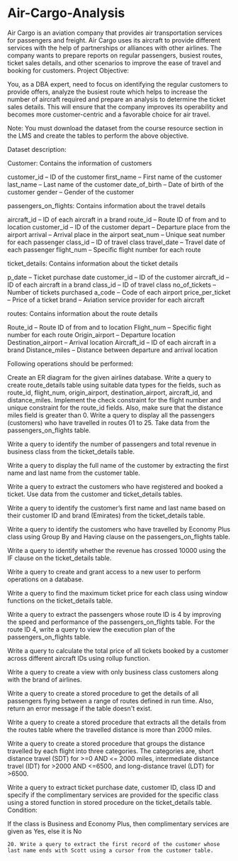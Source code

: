 # Air-Cargo-Analysis
Air Cargo is an aviation company that provides air transportation services for passengers and freight. Air Cargo uses its aircraft to provide different services with the help of partnerships or alliances with other airlines. The company wants to prepare reports on regular passengers, busiest routes, ticket sales details, and other scenarios to improve the ease of travel and booking for customers.
Project Objective:

You, as a DBA expert, need to focus on identifying the regular customers to provide offers, analyze the busiest route which helps to increase the number of aircraft required and prepare an analysis to determine the ticket sales details. This will ensure that the company improves its operability and becomes more customer-centric and a favorable choice for air travel.

Note: You must download the dataset from the course resource section in the LMS and create the tables to perform the above objective.

 

Dataset description:

Customer: Contains the information of customers

customer_id – ID of the customer
first_name – First name of the customer
last_name – Last name of the customer
date_of_birth – Date of birth of the customer
gender – Gender of the customer
 

passengers_on_flights: Contains information about the travel details

aircraft_id – ID of each aircraft in a brand
route_id – Route ID of from and to location
customer_id – ID of the customer
depart – Departure place from the airport
arrival – Arrival place in the airport
seat_num – Unique seat number for each passenger
class_id – ID of travel class
travel_date – Travel date of each passenger
flight_num – Specific flight number for each route
 

 

ticket_details: Contains information about the ticket details

p_date – Ticket purchase date
customer_id – ID of the customer
aircraft_id – ID of each aircraft in a brand
class_id – ID of travel class
no_of_tickets – Number of tickets purchased
a_code – Code of each airport
price_per_ticket – Price of a ticket
brand – Aviation service provider for each aircraft
 

routes: Contains information about the route details

Route_id – Route ID of from and to location
Flight_num – Specific fight number for each route
Origin_airport – Departure location
Destination_airport – Arrival location
Aircraft_id – ID of each aircraft in a brand
Distance_miles – Distance between departure and arrival location
 

Following operations should be performed:

Create an ER diagram for the given airlines database.
Write a query to create route_details table using suitable data types for the fields, such as route_id, flight_num, origin_airport, destination_airport, aircraft_id, and distance_miles. Implement the check constraint for the flight number and unique constraint for the route_id fields. Also, make sure that the distance miles field is greater than 0.
Write a query to display all the passengers (customers) who have travelled in routes 01 to 25. Take data  from the passengers_on_flights table.

Write a query to identify the number of passengers and total revenue in business class from the ticket_details table.

Write a query to display the full name of the customer by extracting the first name and last name from the customer table.

Write a query to extract the customers who have registered and booked a ticket. Use data from the customer and ticket_details tables.

Write a query to identify the customer’s first name and last name based on their customer ID and brand (Emirates) from the ticket_details table.

Write a query to identify the customers who have travelled by Economy Plus class using Group By and Having clause on the passengers_on_flights table.

Write a query to identify whether the revenue has crossed 10000 using the IF clause on the ticket_details table.

Write a query to create and grant access to a new user to perform operations on a database.

Write a query to find the maximum ticket price for each class using window functions on the ticket_details table.

Write a query to extract the passengers whose route ID is 4 by improving the speed and performance of the passengers_on_flights table.
 For the route ID 4, write a query to view the execution plan of the passengers_on_flights table.

Write a query to calculate the total price of all tickets booked by a customer across different aircraft IDs using rollup function.

Write a query to create a view with only business class customers along with the brand of airlines.

Write a query to create a stored procedure to get the details of all passengers flying between a range of routes defined in run time. Also, return an error message if the table doesn't exist.

Write a query to create a stored procedure that extracts all the details from the routes table where the travelled distance is more than 2000 miles.

Write a query to create a stored procedure that groups the distance travelled by each flight into three categories. The categories are, short distance travel (SDT) for >=0 AND <= 2000 miles, intermediate distance travel (IDT) for >2000 AND <=6500, and long-distance travel (LDT) for >6500.

Write a query to extract ticket purchase date, customer ID, class ID and specify if the complimentary services are provided for the specific class using a stored function in stored procedure on the ticket_details table.
Condition:

If the class is Business and Economy Plus, then complimentary services are given as Yes, else it is No
    
    20. Write a query to extract the first record of the customer whose last name ends with Scott using a cursor from the customer table.
